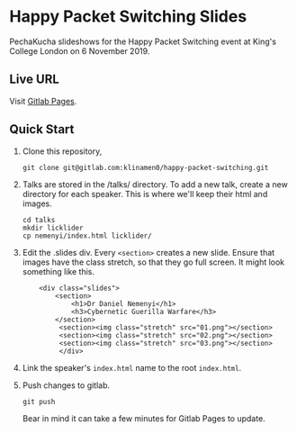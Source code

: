 # Happy Packet Switching Slides

PechaKucha slideshows for the Happy Packet Switching event at King's
College London on 6 November 2019.

## Live URL

Visit [Gitlab Pages](https://klinamen0.gitlab.io/happy-packet-switching/).

## Quick Start

1. Clone this repository, 
   ```
   git clone git@gitlab.com:klinamen0/happy-packet-switching.git
   ```
2. Talks are stored in the /talks/ directory. To add a new talk,
   create a new directory for each speaker. This is where we'll keep
   their html and images.
   ```
   cd talks
   mkdir licklider
   cp nemenyi/index.html licklider/
   ```
3. Edit the .slides div. Every `<section>` creates a new slide. Ensure
   that images have the class stretch, so that they go full screen. It
   might look something like this.
   
   ```
	   <div class="slides">
		   <section>
			   <h1>Dr Daniel Nemenyi</h1>
			   <h3>Cybernetic Guerilla Warfare</h3>
		   </section>
			<section><img class="stretch" src="01.png"></section>
			<section><img class="stretch" src="02.png"></section>
			<section><img class="stretch" src="03.png"></section>
			</div>
   ```
   
4. Link the speaker's `index.html` name to the root `index.html`.

5. Push changes to gitlab.
   
   ```
   git push
   ```
   Bear in mind it can take a few minutes for Gitlab Pages to update.
